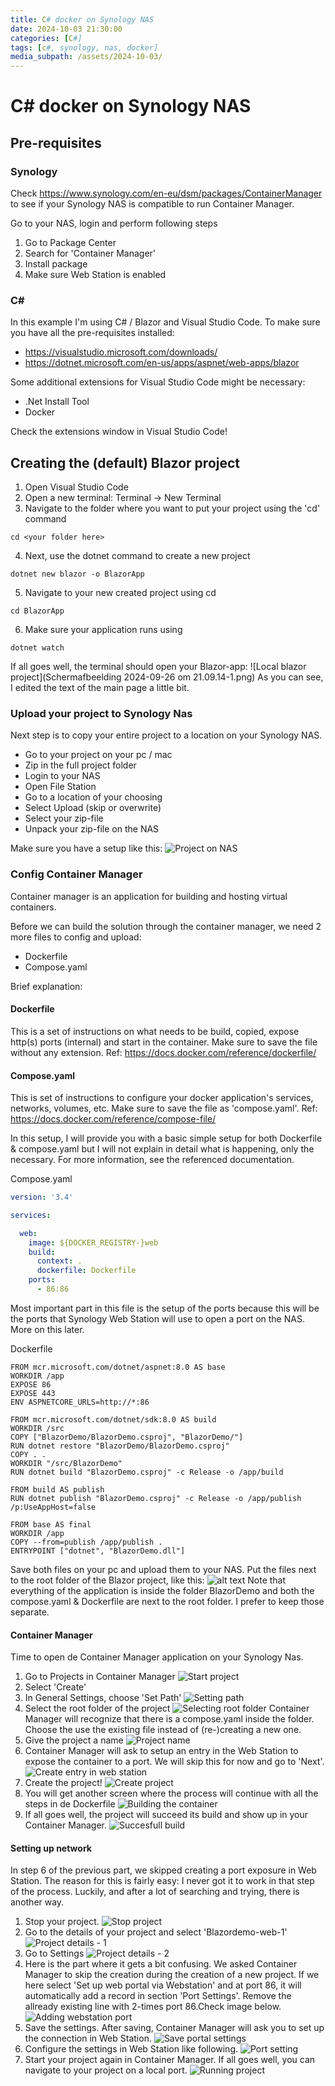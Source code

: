 ```yaml
---
title: C# docker on Synology NAS
date: 2024-10-03 21:30:00
categories: [C#]
tags: [c#, synology, nas, docker]
media_subpath: /assets/2024-10-03/
---
```

# C# docker on Synology NAS

## Pre-requisites

### Synology
Check https://www.synology.com/en-eu/dsm/packages/ContainerManager to see if your Synology NAS is compatible to run Container Manager.

Go to your NAS, login and perform following steps
1. Go to Package Center
2. Search for 'Container Manager'
3. Install package
4. Make sure Web Station is enabled

### C#
In this example I'm using C# / Blazor and Visual Studio Code.
To make sure you have all the pre-requisites installed:
- https://visualstudio.microsoft.com/downloads/
- https://dotnet.microsoft.com/en-us/apps/aspnet/web-apps/blazor

Some additional extensions for Visual Studio Code might be necessary:
- .Net Install Tool
- Docker

Check the extensions window in Visual Studio Code!

## Creating the (default) Blazor project
1. Open Visual Studio Code
2. Open a new terminal: Terminal -> New Terminal
3. Navigate to the folder where you want to put your project using the 'cd' command
```Shell
cd <your folder here>
```
4. Next, use the dotnet command to create a new project
```Shell
dotnet new blazor -o BlazorApp
```
5. Navigate to your new created project using cd
```Shell
cd BlazorApp
```
6. Make sure your application runs using
```Shell
dotnet watch
```

If all goes well, the terminal should open your Blazor-app:
![Local blazor project](Schermafbeelding 2024-09-26 om 21.09.14-1.png)
As you can see, I edited the text of the main page a little bit.

### Upload your project to Synology Nas
Next step is to copy your entire project to a location on your Synology NAS.
* Go to your project on your pc / mac
* Zip in the full project folder
* Login to your NAS
* Open File Station
* Go to a location of your choosing
* Select Upload (skip or overwrite)
* Select your zip-file
* Unpack your zip-file on the NAS

Make sure you have a setup like this:
![Project on NAS](<Schermafbeelding 2024-09-26 om 21.53.27-1.png>)

### Config Container Manager
Container manager is an application for building and hosting virtual containers. 

Before we can build the solution through the container manager, we need 2 more files to config and upload:
- Dockerfile
- Compose.yaml

Brief explanation:
#### Dockerfile
This is a set of instructions on what needs to be build, copied, expose http(s) ports (internal) and start in the container. Make sure to save the file without any extension.
Ref: https://docs.docker.com/reference/dockerfile/

#### Compose.yaml
This is set of instructions to configure your docker application's services, networks, volumes, etc. Make sure to save the file as 'compose.yaml'.
Ref: https://docs.docker.com/reference/compose-file/ 

In this setup, I will provide you with a basic simple setup for both Dockerfile & compose.yaml but I will not explain in detail what is happening, only the necessary. For more information, see the referenced documentation.

Compose.yaml
```yaml
version: '3.4'

services:

  web:
    image: ${DOCKER_REGISTRY-}web
    build:
      context: .
      dockerfile: Dockerfile
    ports:
      - 86:86
```
Most important part in this file is the setup of the ports because this will be the ports that Synology Web Station will use to open a port on the NAS. More on this later.

Dockerfile
```Docker
FROM mcr.microsoft.com/dotnet/aspnet:8.0 AS base
WORKDIR /app
EXPOSE 86
EXPOSE 443
ENV ASPNETCORE_URLS=http://*:86

FROM mcr.microsoft.com/dotnet/sdk:8.0 AS build
WORKDIR /src
COPY ["BlazorDemo/BlazorDemo.csproj", "BlazorDemo/"]
RUN dotnet restore "BlazorDemo/BlazorDemo.csproj"
COPY . .
WORKDIR "/src/BlazorDemo"
RUN dotnet build "BlazorDemo.csproj" -c Release -o /app/build

FROM build AS publish
RUN dotnet publish "BlazorDemo.csproj" -c Release -o /app/publish /p:UseAppHost=false

FROM base AS final
WORKDIR /app
COPY --from=publish /app/publish .
ENTRYPOINT ["dotnet", "BlazorDemo.dll"]
```
Save both files on your pc and upload them to your NAS.
Put the files next to the root folder of the Blazor project, like this:
![alt text](<Schermafbeelding 2024-09-26 om 22.17.22-1.png>)
Note that everything of the application is inside the folder BlazorDemo and both the compose.yaml & Dockerfile are next to the root folder. I prefer to keep those separate.

#### Container Manager
Time to open de Container Manager application on your Synology Nas.

1. Go to Projects in Container Manager
![Start project](<Schermafbeelding 2024-09-29 om 20.29.47-1.png>)
2. Select 'Create'
3. In General Settings, choose 'Set Path'
![Setting path](<Schermafbeelding 2024-09-29 om 20.30.06-1.png>)
4. Select the root folder of the project
![Selecting root folder](<Schermafbeelding 2024-09-29 om 20.31.11-1.png>)
Container Manager will recognize that there is a compose.yaml inside the folder. Choose the use the existing file instead of (re-)creating a new one.
5. Give the project a name
![Project name](<Schermafbeelding 2024-09-29 om 20.31.51-1.png>)
6. Container Manager will ask to setup an entry in the Web Station to expose the container to a port. We will skip this for now and go to 'Next'.
![Create entry in web station](<Schermafbeelding 2024-09-29 om 20.32.13-1.png>)
7. Create the project!
![Create project](<Schermafbeelding 2024-09-29 om 20.32.25-1.png>)
8. You will get another screen where the process will continue with all the steps in de Dockerfile
![Building the container](<Schermafbeelding 2024-09-29 om 20.32.38-1.png>)
9. If all goes well, the project will succeed its build and show up in your Container Manager.
![Succesfull build](<Schermafbeelding 2024-09-29 om 20.45.37-1.png>)

#### Setting up network
In step 6 of the previous part, we skipped creating a port exposure in Web Station. The reason for this is fairly easy: I never got it to work in that step of the process. Luckily, and after a lot of searching and trying, there is another way.

1. Stop your project.
![Stop project](<Schermafbeelding 2024-09-29 om 20.53.27-1.png>)
2. Go to the details of your project and select 'Blazordemo-web-1'
![Project details - 1](<Schermafbeelding 2024-09-29 om 20.54.00-1.png>)
3. Go to Settings
![Project details - 2](<Schermafbeelding 2024-09-29 om 20.54.47-1.png>)
4. Here is the part where it gets a bit confusing. We asked Container Manager to skip the creation during the creation of a new project. If we here select 'Set up web portal via Webstation' and at port 86, it will automatically add a record in section 'Port Settings'. Remove the allready existing line with 2-times port 86.Check image below.
![Adding webstation port](<Schermafbeelding 2024-09-29 om 20.55.05-1.png>)
5. Save the settings. After saving, Container Manager will ask you to set up the connection in Web Station.
![Save portal settings](<Schermafbeelding 2024-09-29 om 20.55.26-1.png>)
6. Configure the settings in Web Station like following.
![Port setting](<Schermafbeelding 2024-09-29 om 20.55.51-1.png>)
7. Start your project again in Container Manager. If all goes well, you can navigate to your project on a local port.
![Running project](<Schermafbeelding 2024-09-29 om 21.16.55-1.png>)
